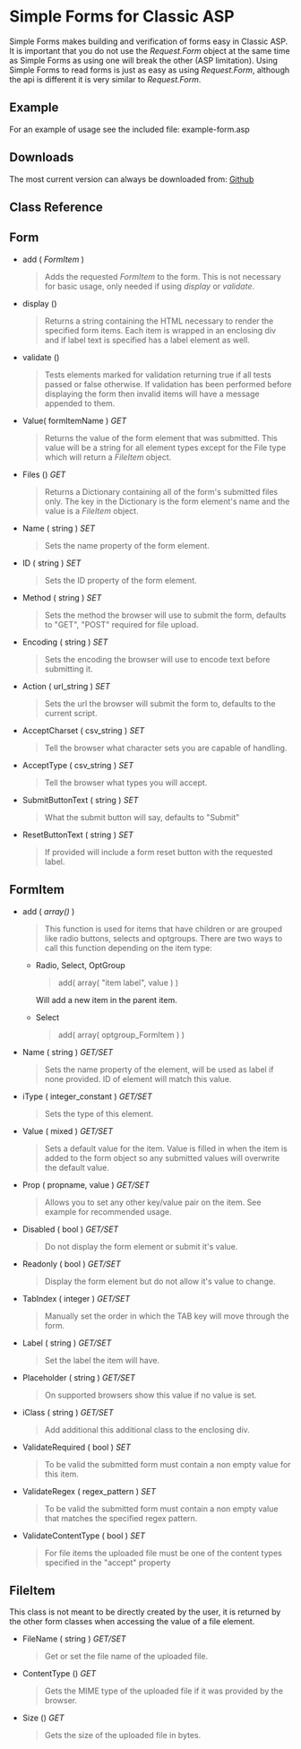 Simple Forms for Classic ASP
===========================

Simple Forms makes building and verification of forms easy in Classic ASP.
It is important that you do not use the *Request.Form* object at the same
time as Simple Forms as using one will break the other (ASP limitation).
Using Simple Forms to read forms is just as easy as using *Request.Form*, although
the api is different it is very similar to *Request.Form*.

Example
-------

For an example of usage see the included file: example-form.asp

Downloads
---------

The most current version can always be downloaded from:
[Github](https://github.com/mudhairless/classic-asp-form/archive/master.zip)

Class Reference
---------------

Form
----

  * add ( *FormItem* )

    > Adds the requested *FormItem* to the form. This is not necessary for basic usage, only needed if using *display* or *validate*.

  * display ()

    > Returns a string containing the HTML necessary to render the specified form items. Each item is wrapped in an enclosing div and if label text is specified has a label element as well.

  * validate ()

    > Tests elements marked for validation returning true if all tests passed or false otherwise. If validation has been performed before displaying the form then invalid items will have a message appended to them.

  * Value( formItemName ) *GET*

    > Returns the value of the form element that was submitted. This value will be a string for all element types except for the File type which will return a *FileItem* object.

  * Files () *GET*

    > Returns a Dictionary containing all of the form's submitted files only. The key in the Dictionary is the form element's name and the value is a *FileItem* object.

  * Name ( string ) *SET*

    > Sets the name property of the form element.

  * ID ( string ) *SET*

    > Sets the ID property of the form element.

  * Method ( string ) *SET*

    > Sets the method the browser will use to submit the form, defaults to "GET", "POST" required for file upload.

  * Encoding ( string ) *SET*

    > Sets the encoding the browser will use to encode text before submitting it.

  * Action ( url_string ) *SET*

    > Sets the url the browser will submit the form to, defaults to the current script.

  * AcceptCharset ( csv_string ) *SET*

    > Tell the browser what character sets you are capable of handling.

  * AcceptType ( csv_string ) *SET*

    > Tell the browser what types you will accept.

  * SubmitButtonText ( string ) *SET*

    > What the submit button will say, defaults to "Submit"

  * ResetButtonText ( string ) *SET*

    > If provided will include a form reset button with the requested label.


FormItem
--------

  * add ( *array()* )

    > This function is used for items that have children or are grouped like radio buttons, selects and optgroups. There are two ways to call this function depending on the item type:

      * Radio, Select, OptGroup

        > add( array( "item label", value ) )

          Will add a new item in the parent item.

      * Select

        > add( array( optgroup_FormItem ) )

  * Name ( string ) *GET/SET*

    > Sets the name property of the element, will be used as label if none provided. ID of element will match this value.

  * iType ( integer_constant ) *GET/SET*

    > Sets the type of this element.

  * Value ( mixed ) *GET/SET*

    > Sets a default value for the item. Value is filled in when the item is added to the form object so any submitted values will overwrite the default value.

  * Prop ( propname, value ) *GET/SET*

    > Allows you to set any other key/value pair on the item. See example for recommended usage.

  * Disabled ( bool ) *GET/SET*

    > Do not display the form element or submit it's value.

  * Readonly ( bool ) *GET/SET*

    > Display the form element but do not allow it's value to change.

  * TabIndex ( integer ) *GET/SET*

    > Manually set the order in which the TAB key will move through the form.

  * Label ( string ) *GET/SET*

    > Set the label the item will have.

  * Placeholder ( string ) *GET/SET*

    > On supported browsers show this value if no value is set.

  * iClass ( string ) *GET/SET*

    > Add additional this additional class to the enclosing div.

  * ValidateRequired ( bool ) *SET*

    > To be valid the submitted form must contain a non empty value for this item.

  * ValidateRegex ( regex_pattern ) *SET*

    > To be valid the submitted form must contain a non empty value that matches the specified regex pattern.

  * ValidateContentType ( bool ) *SET*

    > For file items the uploaded file must be one of the content types specified in the "accept" property

FileItem
--------

This class is not meant to be directly created by the user, it is returned by the other form classes when accessing the value of a file element.

  * FileName ( string ) *GET/SET*

    > Get or set the file name of the uploaded file.

  * ContentType () *GET*

    > Gets the MIME type of the uploaded file if it was provided by the browser.

  * Size () *GET*

    > Gets the size of the uploaded file in bytes.